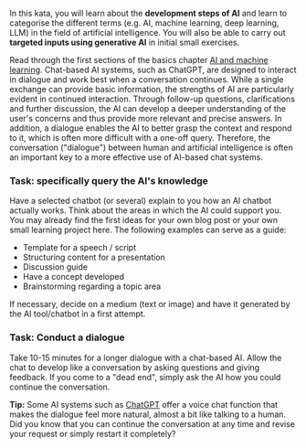 In this kata, you will learn about the **development steps of AI** and learn to categorise the different terms (e.g. AI, machine learning, deep learning, LLM) in the field of artificial intelligence. You will also be able to carry out **targeted inputs using generative AI** in initial small exercises.

Read through the first sections of the basics chapter [AI and machine learning](1-2-ai-machine-learning.md). Chat-based AI systems, such as ChatGPT, are designed to interact in dialogue and work best when a conversation continues. While a single exchange can provide basic information, the strengths of AI are particularly evident in continued interaction. Through follow-up questions, clarifications and further discussion, the AI can develop a deeper understanding of the user's concerns and thus provide more relevant and precise answers. In addition, a dialogue enables the AI to better grasp the context and respond to it, which is often more difficult with a one-off query. Therefore, the conversation ("dialogue") between human and artificial intelligence is often an important key to a more effective use of AI-based chat systems.

### Task: specifically query the AI's knowledge
Have a selected chatbot (or several) explain to you how an AI chatbot actually works. 
Think about the areas in which the AI could support you. You may already find the first ideas for your own blog post or your own small learning project here. The following examples can serve as a guide:

  - Template for a speech / script
  - Structuring content for a presentation
  - Discussion guide
  - Have a concept developed
  - Brainstorming regarding a topic area

If necessary, decide on a medium (text or image) and have it generated by the AI tool/chatbot in a first attempt.

### Task: Conduct a dialogue
Take 10-15 minutes for a longer dialogue with a chat-based AI. Allow the chat to develop like a conversation by asking questions and giving feedback. If you come to a "dead end", simply ask the AI how you could continue the conversation.

**Tip:** Some AI systems such as [ChatGPT](https://chat.openai.com) offer a voice chat function that makes the dialogue feel more natural, almost a bit like talking to a human. Did you know that you can continue the conversation at any time and revise your request or simply restart it completely?
